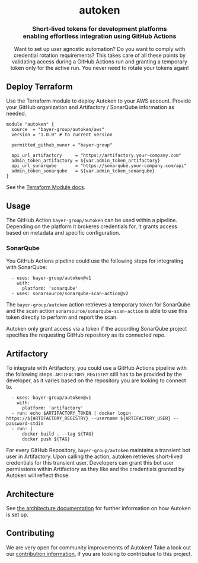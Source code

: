 <div align="center">
<h1 align="center">autoken</h1>
<h3 align="center">Short-lived tokens for development platforms</br> enabling effortless integration using GitHub Actions</h3>
    
Want to set up user agnostic automation? Do you want to comply with credential rotation requirements? This takes care of all these points by validating access during a GitHub Actions run and granting a temporary token only for the active run. You never need to rotate your tokens again! 
</div>

## Deploy Terraform

Use the Terraform module to deploy Autoken to your AWS account. Provide your GitHub organization and Artifactory / SonarQube information as needed.

```
module "autoken" {
  source  = "bayer-group/autoken/aws"
  version = "1.0.0" # to current version

  permitted_github_owner = "bayer-group"

  api_url_artifactory     = "https://artifactory.your-company.com"
  admin_token_artifactory = ${var.admin_token_artifactory}
  api_url_sonarqube       = "https://sonarqube.your-company.com/api"
  admin_token_sonarqube   = ${var.admin_token_sonarqube}
}
```

See the [Terraform Module docs](docs/terraform.md).

## Usage

The GitHub Action `bayer-group/autoken` can be used within a pipeline. Depending on the platform it brokeres credentials for, it grants access based on metadata and specific configuration.

### SonarQube

You GitHub Actions pipeline could use the following steps for integrating with SonarQube:

```
  - uses: bayer-group/autoken@v1
    with:
      platform: 'sonarqube'
  - uses: sonarsource/sonarqube-scan-action@v2
```

The `bayer-group/autoken` action retrieves a temporary token for SonarQube and the scan action `sonarsource/sonarqube-scan-action` is able to use this token directly to perform and report the scan.

Autoken only grant access via a token if the according SonarQube project specifies the requesting GitHub repository as its connected repo.

## Artifactory

To integrate with Artifactory, you could use a GitHub Actions pipeline with the following steps. `ARTIFACTORY_REGISTRY` still has to be provided by the developer, as it varies based on the repository you are looking to connect to.

```
  - uses: bayer-group/autoken@v1
    with:
      platform: 'artifactory'
  - run: echo $ARTIFACTORY_TOKEN | docker login https://${ARTIFACTORY_REGISTRY} --username ${ARTIFACTORY_USER} --password-stdin
  - run: |
      docker build . --tag ${TAG}
      docker push ${TAG}
```

For every GitHub Repository, `bayer-group/autoken` maintains a transient bot user in Artifactory. Upon calling the action, autoken retrieves short-lived credentials for this transient user. Developers can grant this bot user permissions within Artifactory as they like and the credentials granted by Autoken will reflect those.

## Architecture

See [the architecture documentation](architecture.md) for further information on how Autoken is set up.

## Contributing

We are very open for community improvements of Autoken!
Take a look out our [contribution information](CONTRIBUTING.md), if you are looking to contributue to this project.

